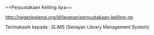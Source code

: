 ==Perpustakaan Keliling Iqra==

http://negeripelangi.org/id/layanan/perpustakaan-keliling-np

Terimakasih kepada : SLiMS (Senayan Library Management System)